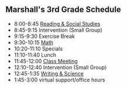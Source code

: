## Marshall's 3rd Grade Schedule

- 8:00-8:45 [Reading & Social Studies](https://classroom.google.com/u/1/c/MTIyNTExMzUwMTY3)
- 8:45-9:15 Intervention (Small Group)  
- 9:15-9:30 Exercise Break  
- 9:30-10:15 [Math](https://classroom.google.com/u/1/c/MTIyNjc3OTg3NjMz)
- 10:20-11:10 Specials 
- 11:10-11:40 Lunch 
- 11:45-12:00 [Class Meeting](https://classroom.google.com/u/1/c/MTIyNTExMzUwMTY3)
- 12:10-12:40 Intervention (Small Group) 
- 12:45-1:35 [Writing & Science](https://classroom.google.com/u/1/c/MTIzMDAyOTc0ODE2)
- 1:45-3:00 virtual support/office hours 

